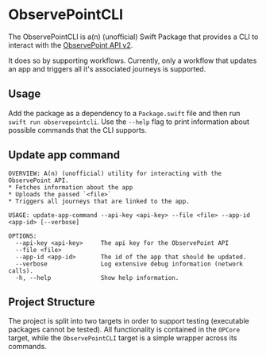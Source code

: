 # ObservePointCLI

The ObservePointCLI is a(n) (unofficial) Swift Package that provides a CLI to interact with the [ObservePoint API v2](https://api.observepoint.com/swagger-ui/index.html).

It does so by supporting workflows.
Currently, only a workflow that updates an app and triggers all it's associated journeys is supported.

## Usage

Add the package as a dependency to a `Package.swift` file and then run `swift run observepointcli`.
Use the `--help` flag to print information about possible commands that the CLI supports.

## Update app command

```
OVERVIEW: A(n) (unofficial) utility for interacting with the ObservePoint API.
* Fetches information about the app
* Uploads the passed `<file>`
* Triggers all journeys that are linked to the app.

USAGE: update-app-command --api-key <api-key> --file <file> --app-id <app-id> [--verbose]

OPTIONS:
  --api-key <api-key>     The api key for the ObservePoint API 
  --file <file>
  --app-id <app-id>       The id of the app that should be updated. 
  --verbose               Log extensive debug information (network calls). 
  -h, --help              Show help information.
```

## Project Structure

The project is split into two targets in order to support testing (executable packages cannot be tested).
All functionality is contained in the `OPCore` target, while the `ObservePointCLI` target is a simple wrapper across its commands.
